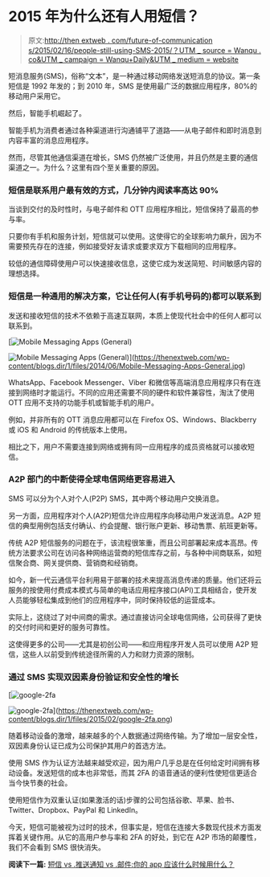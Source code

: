 # 2015 年为什么还有人用短信？

> 原文:[http://then extweb . com/future-of-communication s/2015/02/16/people-still-using-SMS-2015/？UTM _ source = Wanqu . co&UTM _ campaign = Wanqu+Daily&UTM _ medium = website](http://thenextweb.com/future-of-communications/2015/02/16/people-still-using-sms-2015/?utm_source=wanqu.co&utm_campaign=Wanqu+Daily&utm_medium=website)

短消息服务(SMS)，俗称“文本”，是一种通过移动网络发送短消息的协议。第一条短信是 1992 年发的；到 2010 年，SMS 是使用最广泛的数据应用程序，80%的移动用户采用它。

然后，智能手机崛起了。

智能手机为消费者通过各种渠道进行沟通铺平了道路——从电子邮件和即时消息到内容丰富的消息应用程序。

然而，尽管其他通信渠道在增长，SMS 仍然被广泛使用，并且仍然是主要的通信渠道之一。为什么？这里有四个至关重要的原因。

### 短信是联系用户最有效的方式，几分钟内阅读率高达 90%

当谈到交付的及时性时，与电子邮件和 OTT 应用程序相比，短信保持了最高的参与率。

只要你有手机和服务计划，短信就可以使用。这使得它的全球影响力飙升，因为不需要预先存在的连接，例如接受好友请求或要求双方下载相同的应用程序。

较低的通信障碍使用户可以快速接收信息，这使它成为发送简短、时间敏感内容的理想选择。

### 短信是一种通用的解决方案，它让任何人(有手机号码的)都可以联系到

发送和接收短信的技术不依赖于高速互联网，本质上使现代社会中的任何人都可以联系到。

[](https://thenextweb.com/wp-content/blogs.dir/1/files/2014/06/Mobile-Messaging-Apps-General.jpg)

[![Mobile Messaging Apps (General)](../Images/953b4ac7e44b2a4329ec51fa9aa2ed3d.png)

<noscript><img loading="lazy" class="aligncenter size-fullwidth_post wp-image-774522" src="../Images/953b4ac7e44b2a4329ec51fa9aa2ed3d.png" alt="Mobile Messaging Apps (General)" srcset="https://cdn0.tnwcdn.com/wp-content/blogs.dir/1/files/2014/06/Mobile-Messaging-Apps-General-730x337.jpg 730w, https://cdn0.tnwcdn.com/wp-content/blogs.dir/1/files/2014/06/Mobile-Messaging-Apps-General-220x101.jpg 220w, https://cdn0.tnwcdn.com/wp-content/blogs.dir/1/files/2014/06/Mobile-Messaging-Apps-General-520x240.jpg 520w, https://cdn0.tnwcdn.com/wp-content/blogs.dir/1/files/2014/06/Mobile-Messaging-Apps-General.jpg 2024w" data-original-src="https://cdn0.tnwcdn.com/wp-content/blogs.dir/1/files/2014/06/Mobile-Messaging-Apps-General-730x337.jpg"/></noscript>](https://thenextweb.com/wp-content/blogs.dir/1/files/2014/06/Mobile-Messaging-Apps-General.jpg) 

[](https://thenextweb.com/wp-content/blogs.dir/1/files/2014/06/Mobile-Messaging-Apps-General.jpg)

WhatsApp、Facebook Messenger、Viber 和微信等高端消息应用程序只有在连接到网络时才能运行。不同的应用还需要不同的硬件和软件兼容性，淘汰了使用 OTT 应用不支持的功能手机或智能手机的用户。

例如，并非所有的 OTT 消息应用都可以在 Firefox OS、Windows、Blackberry 或 iOS 和 Android 的传统版本上使用。

相比之下，用户不需要连接到网络或拥有同一应用程序的成员资格就可以接收短信。

### A2P 部门的中断使得全球电信网络更容易进入

SMS 可以分为个人对个人(P2P) SMS，其中两个移动用户交换消息。

另一方面，应用程序对个人(A2P)短信允许应用程序向移动用户发送消息。A2P 短信的典型用例包括支付确认、约会提醒、银行账户更新、移动售票、航班更新等。

传统 A2P 短信服务的问题在于，该流程很笨重，而且公司部署起来成本高昂。传统方法要求公司在访问各种网络运营商的短信库存之前，与各种中间商联系，如短信聚合商、网关提供商、营销商和经销商。

如今，新一代云通信平台利用易于部署的技术来提高消息传递的质量。他们还将云服务的按使用付费成本模式与简单的电话应用程序接口(API)工具相结合，使开发人员能够轻松集成到他们的应用程序中，同时保持较低的运营成本。

实际上，这绕过了对中间商的需求。通过直接访问全球电信网络，公司获得了更快的交付时间和更好的服务可靠性。

这使得更多的公司——尤其是初创公司——和应用程序开发人员可以使用 A2P 短信，这些人以前受到传统途径所需的人力和财力资源的限制。

### 通过 SMS 实现双因素身份验证和安全性的增长

[](https://thenextweb.com/wp-content/blogs.dir/1/files/2015/02/google-2fa.png)

[![google-2fa](../Images/3714b531b63e01680d516aab40367f2f.png)

<noscript><img loading="lazy" class="aligncenter size-full wp-image-834819" src="../Images/3714b531b63e01680d516aab40367f2f.png" alt="google-2fa" srcset="https://cdn0.tnwcdn.com/wp-content/blogs.dir/1/files/2015/02/google-2fa.png 470w, https://cdn0.tnwcdn.com/wp-content/blogs.dir/1/files/2015/02/google-2fa-220x161.png 220w" data-original-src="https://cdn0.tnwcdn.com/wp-content/blogs.dir/1/files/2015/02/google-2fa.png"/></noscript>](https://thenextweb.com/wp-content/blogs.dir/1/files/2015/02/google-2fa.png) 

[](https://thenextweb.com/wp-content/blogs.dir/1/files/2015/02/google-2fa.png)

随着移动设备的激增，越来越多的个人数据通过网络传输。为了增加一层安全性，双因素身份认证已成为公司保护其用户的首选方法。

使用 SMS 作为认证方法越来越受欢迎，因为用户几乎总是在任何给定时间拥有移动设备。发送短信的成本也非常低，而其 2FA 的语音通话的便利性使短信更适合当今快节奏的社会。

使用短信作为双重认证(如果激活的话)步骤的公司包括谷歌、苹果、脸书、Twitter、Dropbox、PayPal 和 LinkedIn。

今天，短信可能被视为过时的技术，但事实是，短信在连接大多数现代技术方面发挥着关键作用。从它的高用户参与率和 2FA 的好处，到它在 A2P 市场的颠覆性，我们不会看到 SMS 很快消失。

**阅读下一篇:** [短信 vs .推送通知 vs .邮件:你的 app 应该什么时候用什么？](https://thenextweb.com/news/sms-vs-push-vs-email)